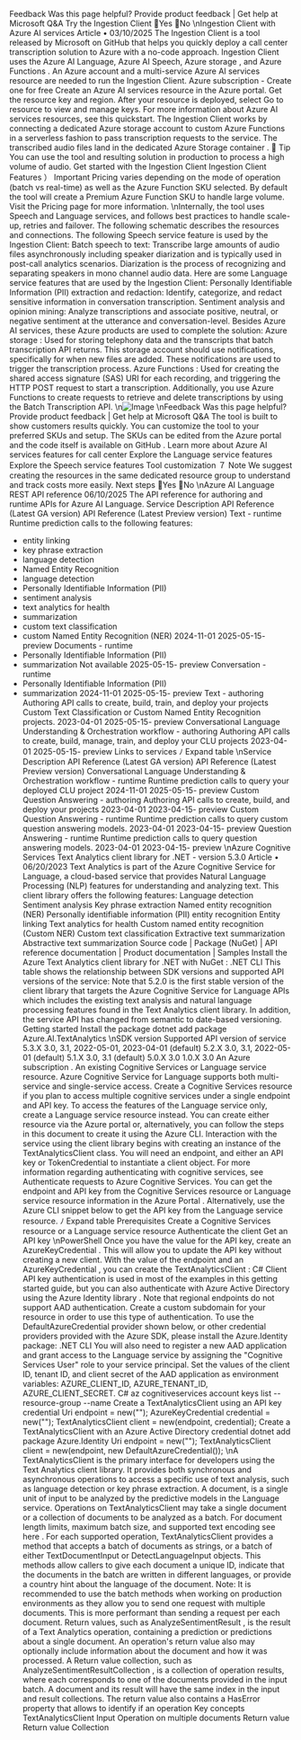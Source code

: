 Feedback
Was this page helpful?
Provide product feedback 
| Get help at Microsoft Q&A
Try the Ingestion Client
Yes
No
\nIngestion Client with Azure AI services
Article • 03/10/2025
The Ingestion Client is a tool released by Microsoft on GitHub that helps you quickly
deploy a call center transcription solution to Azure with a no-code approach.
Ingestion Client uses the Azure AI Language, Azure AI Speech, Azure storage
, and
Azure Functions
.
An Azure account and a multi-service Azure AI services resource are needed to run the
Ingestion Client.
Azure subscription - Create one for free
Create an Azure AI services resource
 in the Azure portal.
Get the resource key and region. After your resource is deployed, select Go to
resource to view and manage keys. For more information about Azure AI services
resources, see this quickstart.
The Ingestion Client works by connecting a dedicated Azure storage
 account to
custom Azure Functions
 in a serverless fashion to pass transcription requests to the
service. The transcribed audio files land in the dedicated Azure Storage container
.
 Tip
You can use the tool and resulting solution in production to process a high volume
of audio.
Get started with the Ingestion Client
Ingestion Client Features
） Important
Pricing varies depending on the mode of operation (batch vs real-time) as well as
the Azure Function SKU selected. By default the tool will create a Premium Azure
Function SKU to handle large volume. Visit the Pricing
 page for more
information.
\nInternally, the tool uses Speech and Language services, and follows best practices to
handle scale-up, retries and failover. The following schematic describes the resources
and connections.
The following Speech service feature is used by the Ingestion Client:
Batch speech to text: Transcribe large amounts of audio files asynchronously
including speaker diarization and is typically used in post-call analytics scenarios.
Diarization is the process of recognizing and separating speakers in mono channel
audio data.
Here are some Language service features that are used by the Ingestion Client:
Personally Identifiable Information (PII) extraction and redaction: Identify,
categorize, and redact sensitive information in conversation transcription.
Sentiment analysis and opinion mining: Analyze transcriptions and associate
positive, neutral, or negative sentiment at the utterance and conversation-level.
Besides Azure AI services, these Azure products are used to complete the solution:
Azure storage
: Used for storing telephony data and the transcripts that batch
transcription API returns. This storage account should use notifications, specifically
for when new files are added. These notifications are used to trigger the
transcription process.
Azure Functions
: Used for creating the shared access signature (SAS) URI for
each recording, and triggering the HTTP POST request to start a transcription.
Additionally, you use Azure Functions to create requests to retrieve and delete
transcriptions by using the Batch Transcription API.
\n![Image](images/page1563_image1.png)
\nFeedback
Was this page helpful?
Provide product feedback 
| Get help at Microsoft Q&A
The tool is built to show customers results quickly. You can customize the tool to your
preferred SKUs and setup. The SKUs can be edited from the Azure portal
 and the code
itself is available on GitHub
.
Learn more about Azure AI services features for call center
Explore the Language service features
Explore the Speech service features
Tool customization
７ Note
We suggest creating the resources in the same dedicated resource group to
understand and track costs more easily.
Next steps
Yes
No
\nAzure AI Language REST API reference
06/10/2025
The API reference for authoring and runtime APIs for Azure AI Language.
Service
Description
API Reference
(Latest GA
version)
API Reference
(Latest Preview
version)
Text - runtime
Runtime prediction calls to the
following features:
* entity linking
* key phrase extraction
* language detection
* Named Entity Recognition
* language detection
* Personally Identifiable Information
(PII)
* sentiment analysis
* text analytics for health
* summarization
* custom text classification
* custom Named Entity Recognition
(NER)
2024-11-01
2025-05-15-
preview
Documents - runtime
* Personally Identifiable Information
(PII)
* summarization
Not available
2025-05-15-
preview
Conversation - runtime
* Personally Identifiable Information
(PII)
* summarization
2024-11-01
2025-05-15-
preview
Text - authoring
Authoring API calls to create, build,
train, and deploy your projects Custom
Text Classification or Custom Named
Entity Recognition projects.
2023-04-01
2025-05-15-
preview
Conversational Language
Understanding &
Orchestration workflow -
authoring
Authoring API calls to create, build,
manage, train, and deploy your CLU
projects
2023-04-01
2025-05-15-
preview
Links to services
ﾉ
Expand table
\nService
Description
API Reference
(Latest GA
version)
API Reference
(Latest Preview
version)
Conversational Language
Understanding &
Orchestration workflow -
runtime
Runtime prediction calls to query your
deployed CLU project
2024-11-01
2025-05-15-
preview
Custom Question
Answering - authoring
Authoring API calls to create, build,
and deploy your projects
2023-04-01
2023-04-15-
preview
Custom Question
Answering - runtime
Runtime prediction calls to query
custom question answering models.
2023-04-01
2023-04-15-
preview
Question Answering -
runtime
Runtime prediction calls to query
question answering models.
2023-04-01
2023-04-15-
preview
\nAzure Cognitive Services Text Analytics
client library for .NET - version 5.3.0
Article • 06/20/2023
Text Analytics is part of the Azure Cognitive Service for Language, a cloud-based service that
provides Natural Language Processing (NLP) features for understanding and analyzing text.
This client library offers the following features:
Language detection
Sentiment analysis
Key phrase extraction
Named entity recognition (NER)
Personally identifiable information (PII) entity recognition
Entity linking
Text analytics for health
Custom named entity recognition (Custom NER)
Custom text classification
Extractive text summarization
Abstractive text summarization
Source code
 | Package (NuGet)
 | API reference documentation
 | Product documentation
| Samples
Install the Azure Text Analytics client library for .NET with NuGet
:
.NET CLI
This table shows the relationship between SDK versions and supported API versions of the
service:
Note that 5.2.0  is the first stable version of the client library that targets the Azure
Cognitive Service for Language APIs which includes the existing text analysis and natural
language processing features found in the Text Analytics client library. In addition, the
service API has changed from semantic to date-based versioning.
Getting started
Install the package
dotnet add package Azure.AI.TextAnalytics
\nSDK version
Supported API version of service
5.3.X
3.0, 3.1, 2022-05-01, 2023-04-01 (default)
5.2.X
3.0, 3.1, 2022-05-01 (default)
5.1.X
3.0, 3.1 (default)
5.0.X
3.0
1.0.X
3.0
An Azure subscription
.
An existing Cognitive Services or Language service resource.
Azure Cognitive Service for Language supports both multi-service and single-service access.
Create a Cognitive Services resource if you plan to access multiple cognitive services under a
single endpoint and API key. To access the features of the Language service only, create a
Language service resource instead.
You can create either resource via the Azure portal or, alternatively, you can follow the steps in
this document to create it using the Azure CLI.
Interaction with the service using the client library begins with creating an instance of the
TextAnalyticsClient
 class. You will need an endpoint, and either an API key or
TokenCredential  to instantiate a client object. For more information regarding authenticating
with cognitive services, see Authenticate requests to Azure Cognitive Services.
You can get the endpoint  and API key  from the Cognitive Services resource or Language
service resource information in the Azure Portal
.
Alternatively, use the Azure CLI snippet below to get the API key from the Language service
resource.
ﾉ
Expand table
Prerequisites
Create a Cognitive Services resource or a Language service resource
Authenticate the client
Get an API key
\nPowerShell
Once you have the value for the API key, create an AzureKeyCredential . This will allow you to
update the API key without creating a new client.
With the value of the endpoint and an AzureKeyCredential , you can create the
TextAnalyticsClient
:
C#
Client API key authentication is used in most of the examples in this getting started guide, but
you can also authenticate with Azure Active Directory using the Azure Identity library
. Note
that regional endpoints do not support AAD authentication. Create a custom subdomain for
your resource in order to use this type of authentication.
To use the DefaultAzureCredential
 provider shown below, or other credential providers
provided with the Azure SDK, please install the Azure.Identity package:
.NET CLI
You will also need to register a new AAD application and grant access to the Language service
by assigning the "Cognitive Services User"  role to your service principal.
Set the values of the client ID, tenant ID, and client secret of the AAD application as
environment variables: AZURE_CLIENT_ID, AZURE_TENANT_ID, AZURE_CLIENT_SECRET.
C#
az cognitiveservices account keys list --resource-group <your-resource-group-name> 
--name <your-resource-name>
Create a TextAnalyticsClient  using an API key credential
Uri endpoint = new("<endpoint>");
AzureKeyCredential credential = new("<apiKey>");
TextAnalyticsClient client = new(endpoint, credential);
Create a TextAnalyticsClient  with an Azure Active Directory credential
dotnet add package Azure.Identity
Uri endpoint = new("<endpoint>");
TextAnalyticsClient client = new(endpoint, new DefaultAzureCredential());
\nA TextAnalyticsClient  is the primary interface for developers using the Text Analytics client
library. It provides both synchronous and asynchronous operations to access a specific use of
text analysis, such as language detection or key phrase extraction.
A document, is a single unit of input to be analyzed by the predictive models in the Language
service. Operations on TextAnalyticsClient  may take a single document or a collection of
documents to be analyzed as a batch. For document length limits, maximum batch size, and
supported text encoding see here
.
For each supported operation, TextAnalyticsClient  provides a method that accepts a batch of
documents as strings, or a batch of either TextDocumentInput  or DetectLanguageInput  objects.
This methods allow callers to give each document a unique ID, indicate that the documents in
the batch are written in different languages, or provide a country hint about the language of
the document.
Note: It is recommended to use the batch methods when working on production environments
as they allow you to send one request with multiple documents. This is more performant than
sending a request per each document.
Return values, such as AnalyzeSentimentResult , is the result of a Text Analytics operation,
containing a prediction or predictions about a single document. An operation's return value
also may optionally include information about the document and how it was processed.
A Return value collection, such as AnalyzeSentimentResultCollection , is a collection of
operation results, where each corresponds to one of the documents provided in the input
batch. A document and its result will have the same index in the input and result collections.
The return value also contains a HasError  property that allows to identify if an operation
Key concepts
TextAnalyticsClient
Input
Operation on multiple documents
Return value
Return value Collection